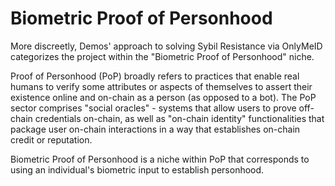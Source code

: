 # Biometric Proof of Personhood

More discreetly, Demos' approach to solving Sybil Resistance via OnlyMeID categorizes the project within the "Biometric Proof of Personhood" niche.

Proof of Personhood (PoP) broadly refers to practices that enable real humans to verify some attributes or aspects of themselves to assert their existence online and on-chain as a person (as opposed to a bot). The PoP sector comprises "social oracles" - systems that allow users to prove off-chain credentials on-chain, as well as "on-chain identity" functionalities that package user on-chain interactions in a way that establishes on-chain credit or reputation.

Biometric Proof of Personhood is a niche within PoP that corresponds to using an individual's biometric input to establish personhood.
